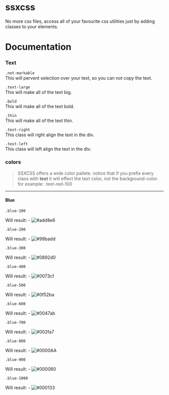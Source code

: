# ssxcss
No more css files, access all of your favourite css utilities just by adding classes to your elements. 


# Documentation 
### Text
```.not-markable```  
This will pervent selection over your text, so you can not copy the text.

```.text-large```  
This will make all of the text big.

```.bold```  
This will make all of the text bold.

```.thin```  
This will make all of the text thin.

```.text-right```  
This class will right align the text in the div.

```.text-left```  
This class will left align the text in the div.


### colors
> SSXCSS offers a wide color pallete. notice that if you prefix every class with **text** it will effect the text color, not the background-color. for example: .text-red-100  

_____
#### Blue
```.blue-100```   

Will result: - ![#add8e6](https://via.placeholder.com/15/add8e6/000000?text=+)

```.blue-200```   

Will result: - ![#99badd](https://via.placeholder.com/15/99badd/000000?text=+)

```.blue-300```   

Will result: - ![#0892d0](https://via.placeholder.com/15/0892d0/000000?text=+)

```.blue-400```   

Will result: - ![#0073cf](https://via.placeholder.com/15/0073cf/000000?text=+)


```.blue-500```   

Will result: - ![#0f52ba](https://via.placeholder.com/15/0f52ba/000000?text=+)


```.blue-600```   

Will result: - ![#0047ab](https://via.placeholder.com/15/0047ab/000000?text=+)


```.blue-700```   

Will result: - ![#002fa7](https://via.placeholder.com/15/002fa7/000000?text=+)


```.blue-800```   

Will result: - ![#0000AA](https://via.placeholder.com/15/0000AA/000000?text=+)

```.blue-900```   

Will result: - ![#000080](https://via.placeholder.com/15/0f52ba/000080?text=+)

```.blue-1000```   

Will result: - ![#000133](https://via.placeholder.com/15/000133/000000?text=+)
